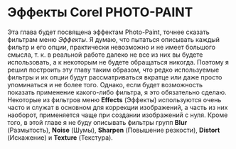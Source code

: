 # Эффекты Corel PHOTO-PAINT

Эта глава будет посвящена эффектам Photo-Paint, точнее сказать фильтрам меню _Эффекты_. Я думаю, что пытаться описывать каждый фильтр и его опции, практически невозможно и не имеет большого смысла, т. к. в реальной работе далеко не все из них вы будете использовать, а к некоторым не будете обращаться никогда. Поэтому я решил построить эту главу таким образом, что редко используемые фильтры и их опции будут рассматриваться вкратце или даже просто упоминаться и не более того. Однако, если будет возможность показать применение какого-либо фильтра, я это обязательно сделаю. Некоторые из фильтров меню **Effects** (Эффекты) используются очень часто и служат в основном для коррекции изображений, а часть из них наоборот, применяется чаще при создании изображений с нуля. Кроме того, в этой главе я не буду описывать фильтры групп **Blur** (Размытость), **Noise** (Шумы), **Sharpen** (Повышение резкости), **Distort** (Искажение) и **Texture** (Текстура).